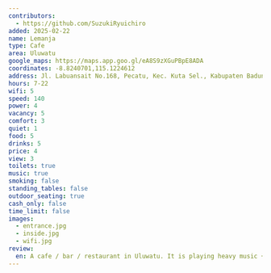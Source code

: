 ```yaml
---
contributors:
  - https://github.com/SuzukiRyuichiro
added: 2025-02-22
name: Lemanja
type: Cafe
area: Uluwatu
google_maps: https://maps.app.goo.gl/eA8S9zXGuPBpE8ADA
coordinates: -8.8240701,115.1224612
address: Jl. Labuansait No.168, Pecatu, Kec. Kuta Sel., Kabupaten Badung, Bali 80361
hours: 7-22
wifi: 5
speed: 140
power: 4
vacancy: 5
comfort: 3
quiet: 1
food: 5
drinks: 5
price: 4
view: 3
toilets: true
music: true
smoking: false
standing_tables: false
outdoor_seating: true
cash_only: false
time_limit: false
images:
  - entrance.jpg
  - inside.jpg
  - wifi.jpg
review:
  en: A cafe / bar / restaurant in Uluwatu. It is playing heavy music + the road facing towards is a main road that goes through Uluwatu so there's quite a lot of trafic you can hear. There are plug on most of the seats. I just got lots of mosquito bites, which might be my fault but I'll reduce the comfort point for that. It's a typical no-wall establishment so there's not much we can do but I got like 20 bites in an hour 🥺
---
```

